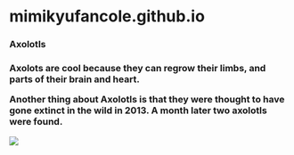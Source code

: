 # mimikyufancole.github.io




<h3> Axolotls<h3>
<p> Axolots are cool because they can regrow their limbs, and parts of their brain and heart.<p>
<p>Another thing about Axolotls is that they were thought to have gone extinct in the wild in 2013. A month later two axolotls were found.<p>

<img src="https://th.bing.com/th/id/R.d471dea1569d7e4ed87500f46862457d?rik=0CBsKcWw5ebyWA&pid=ImgRaw&r=0&adlt=strict">
